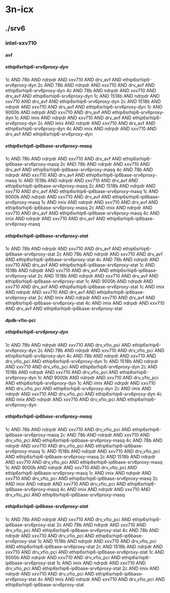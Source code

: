 # 3n-icx
## ./srv6
### intel-xxv710
#### avf
##### ethip6srhip6-srv6proxy-dyn
1c AND 78b AND ndrpdr AND xxv710 AND drv_avf AND ethip6srhip6-srv6proxy-dyn
2c AND 78b AND ndrpdr AND xxv710 AND drv_avf AND ethip6srhip6-srv6proxy-dyn
4c AND 78b AND ndrpdr AND xxv710 AND drv_avf AND ethip6srhip6-srv6proxy-dyn
1c AND 1518b AND ndrpdr AND xxv710 AND drv_avf AND ethip6srhip6-srv6proxy-dyn
2c AND 1518b AND ndrpdr AND xxv710 AND drv_avf AND ethip6srhip6-srv6proxy-dyn
1c AND 9000b AND ndrpdr AND xxv710 AND drv_avf AND ethip6srhip6-srv6proxy-dyn
1c AND imix AND ndrpdr AND xxv710 AND drv_avf AND ethip6srhip6-srv6proxy-dyn
2c AND imix AND ndrpdr AND xxv710 AND drv_avf AND ethip6srhip6-srv6proxy-dyn
4c AND imix AND ndrpdr AND xxv710 AND drv_avf AND ethip6srhip6-srv6proxy-dyn
##### ethip6srhip6-ip6base-srv6proxy-masq
1c AND 78b AND ndrpdr AND xxv710 AND drv_avf AND ethip6srhip6-ip6base-srv6proxy-masq
2c AND 78b AND ndrpdr AND xxv710 AND drv_avf AND ethip6srhip6-ip6base-srv6proxy-masq
4c AND 78b AND ndrpdr AND xxv710 AND drv_avf AND ethip6srhip6-ip6base-srv6proxy-masq
1c AND 1518b AND ndrpdr AND xxv710 AND drv_avf AND ethip6srhip6-ip6base-srv6proxy-masq
2c AND 1518b AND ndrpdr AND xxv710 AND drv_avf AND ethip6srhip6-ip6base-srv6proxy-masq
1c AND 9000b AND ndrpdr AND xxv710 AND drv_avf AND ethip6srhip6-ip6base-srv6proxy-masq
1c AND imix AND ndrpdr AND xxv710 AND drv_avf AND ethip6srhip6-ip6base-srv6proxy-masq
2c AND imix AND ndrpdr AND xxv710 AND drv_avf AND ethip6srhip6-ip6base-srv6proxy-masq
4c AND imix AND ndrpdr AND xxv710 AND drv_avf AND ethip6srhip6-ip6base-srv6proxy-masq
##### ethip6srhip6-ip6base-srv6proxy-stat
1c AND 78b AND ndrpdr AND xxv710 AND drv_avf AND ethip6srhip6-ip6base-srv6proxy-stat
2c AND 78b AND ndrpdr AND xxv710 AND drv_avf AND ethip6srhip6-ip6base-srv6proxy-stat
4c AND 78b AND ndrpdr AND xxv710 AND drv_avf AND ethip6srhip6-ip6base-srv6proxy-stat
1c AND 1518b AND ndrpdr AND xxv710 AND drv_avf AND ethip6srhip6-ip6base-srv6proxy-stat
2c AND 1518b AND ndrpdr AND xxv710 AND drv_avf AND ethip6srhip6-ip6base-srv6proxy-stat
1c AND 9000b AND ndrpdr AND xxv710 AND drv_avf AND ethip6srhip6-ip6base-srv6proxy-stat
1c AND imix AND ndrpdr AND xxv710 AND drv_avf AND ethip6srhip6-ip6base-srv6proxy-stat
2c AND imix AND ndrpdr AND xxv710 AND drv_avf AND ethip6srhip6-ip6base-srv6proxy-stat
4c AND imix AND ndrpdr AND xxv710 AND drv_avf AND ethip6srhip6-ip6base-srv6proxy-stat
#### dpdk-vfio-pci
##### ethip6srhip6-srv6proxy-dyn
1c AND 78b AND ndrpdr AND xxv710 AND drv_vfio_pci AND ethip6srhip6-srv6proxy-dyn
2c AND 78b AND ndrpdr AND xxv710 AND drv_vfio_pci AND ethip6srhip6-srv6proxy-dyn
4c AND 78b AND ndrpdr AND xxv710 AND drv_vfio_pci AND ethip6srhip6-srv6proxy-dyn
1c AND 1518b AND ndrpdr AND xxv710 AND drv_vfio_pci AND ethip6srhip6-srv6proxy-dyn
2c AND 1518b AND ndrpdr AND xxv710 AND drv_vfio_pci AND ethip6srhip6-srv6proxy-dyn
1c AND 9000b AND ndrpdr AND xxv710 AND drv_vfio_pci AND ethip6srhip6-srv6proxy-dyn
1c AND imix AND ndrpdr AND xxv710 AND drv_vfio_pci AND ethip6srhip6-srv6proxy-dyn
2c AND imix AND ndrpdr AND xxv710 AND drv_vfio_pci AND ethip6srhip6-srv6proxy-dyn
4c AND imix AND ndrpdr AND xxv710 AND drv_vfio_pci AND ethip6srhip6-srv6proxy-dyn
##### ethip6srhip6-ip6base-srv6proxy-masq
1c AND 78b AND ndrpdr AND xxv710 AND drv_vfio_pci AND ethip6srhip6-ip6base-srv6proxy-masq
2c AND 78b AND ndrpdr AND xxv710 AND drv_vfio_pci AND ethip6srhip6-ip6base-srv6proxy-masq
4c AND 78b AND ndrpdr AND xxv710 AND drv_vfio_pci AND ethip6srhip6-ip6base-srv6proxy-masq
1c AND 1518b AND ndrpdr AND xxv710 AND drv_vfio_pci AND ethip6srhip6-ip6base-srv6proxy-masq
2c AND 1518b AND ndrpdr AND xxv710 AND drv_vfio_pci AND ethip6srhip6-ip6base-srv6proxy-masq
1c AND 9000b AND ndrpdr AND xxv710 AND drv_vfio_pci AND ethip6srhip6-ip6base-srv6proxy-masq
1c AND imix AND ndrpdr AND xxv710 AND drv_vfio_pci AND ethip6srhip6-ip6base-srv6proxy-masq
2c AND imix AND ndrpdr AND xxv710 AND drv_vfio_pci AND ethip6srhip6-ip6base-srv6proxy-masq
4c AND imix AND ndrpdr AND xxv710 AND drv_vfio_pci AND ethip6srhip6-ip6base-srv6proxy-masq
##### ethip6srhip6-ip6base-srv6proxy-stat
1c AND 78b AND ndrpdr AND xxv710 AND drv_vfio_pci AND ethip6srhip6-ip6base-srv6proxy-stat
2c AND 78b AND ndrpdr AND xxv710 AND drv_vfio_pci AND ethip6srhip6-ip6base-srv6proxy-stat
4c AND 78b AND ndrpdr AND xxv710 AND drv_vfio_pci AND ethip6srhip6-ip6base-srv6proxy-stat
1c AND 1518b AND ndrpdr AND xxv710 AND drv_vfio_pci AND ethip6srhip6-ip6base-srv6proxy-stat
2c AND 1518b AND ndrpdr AND xxv710 AND drv_vfio_pci AND ethip6srhip6-ip6base-srv6proxy-stat
1c AND 9000b AND ndrpdr AND xxv710 AND drv_vfio_pci AND ethip6srhip6-ip6base-srv6proxy-stat
1c AND imix AND ndrpdr AND xxv710 AND drv_vfio_pci AND ethip6srhip6-ip6base-srv6proxy-stat
2c AND imix AND ndrpdr AND xxv710 AND drv_vfio_pci AND ethip6srhip6-ip6base-srv6proxy-stat
4c AND imix AND ndrpdr AND xxv710 AND drv_vfio_pci AND ethip6srhip6-ip6base-srv6proxy-stat
